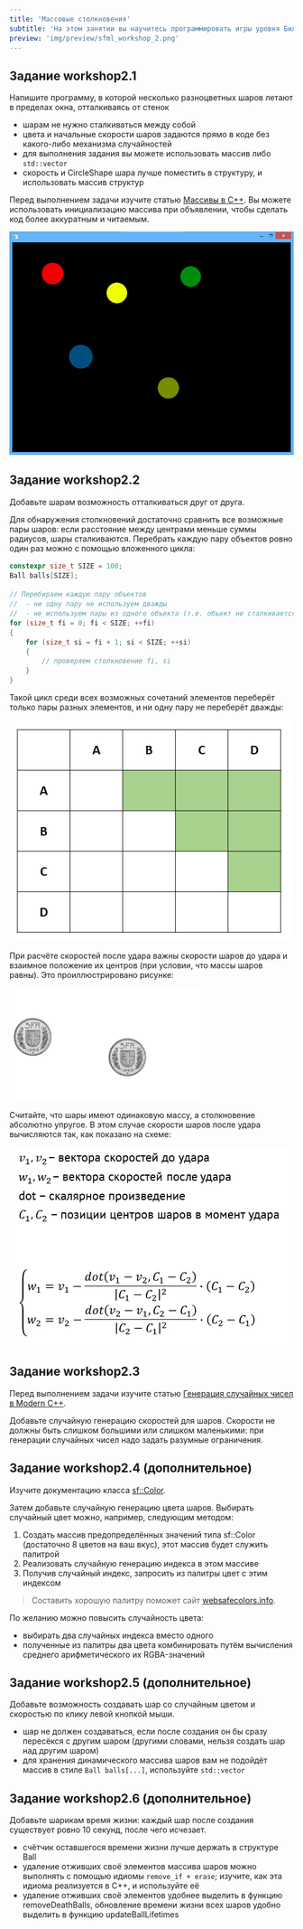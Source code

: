 ```yaml
---
title: 'Массовые столкновения'
subtitle: 'На этом занятии вы научитесь программировать игры уровня Бильярда или Арканоида, а также сталкивать между собой прямоугольники и круги'
preview: 'img/preview/sfml_workshop_2.png'
---
```


## Задание workshop2.1

Напишите программу, в которой несколько разноцветных шаров летают в пределах окна, отталкиваясь от стенок

- шарам не нужно сталкиваться между собой
- цвета и начальные скорости шаров задаются прямо в коде без какого-либо механизма случайностей
- для выполнения задания вы можете использовать массив либо `std::vector`
- скорость и CircleShape шара лучше поместить в структуру, и использовать массив структур

Перед выполнением задачи изучите статью [Массивы в C++](/cxx/cxx_arrays). Вы можете использовать инициализацию массива при объявлении, чтобы сделать код более аккуратным и читаемым.

![Иллюстрация](img/labor/multiple_balls.png)

## Задание workshop2.2

Добавьте шарам возможность отталкиваться друг от друга.

Для обнаружения столкновений достаточно сравнить все возможные пары шаров: если расстояние между центрами меньше суммы радиусов, шары сталкиваются. Перебрать каждую пару объектов ровно один раз можно с помощью вложенного цикла:

```cpp
constexpr size_t SIZE = 100;
Ball balls[SIZE];

// Перебираем каждую пару объектов
//  - ни одну пару не используем дважды
//  - не используем пары из одного объекта (т.е. объект не сталкивается сам с собой)
for (size_t fi = 0; fi < SIZE; ++fi)
{
	for (size_t si = fi + 1; si < SIZE; ++si)
	{
		// проверяем столкновение fi, si
	}
}
```

Такой цикл среди всех возможных сочетаний элементов переберёт только пары разных элементов, и ни одну пару не переберёт дважды:

![Иллюстрация](img/labor/for-each-pair.png)

При расчёте скоростей после удара важны скорости шаров до удара и взаимное положение их центров (при условии, что массы шаров равны). Это проиллюстрировано рисунке:

![Иллюстрация](img/labor/balls_collision.gif)

Считайте, что шары имеют одинаковую массу, а столкновение абсолютно упругое. В этом случае скорости шаров после удара вычисляются так, как показано на схеме:

![Схема](img/labor/balls_collision.png)

## Задание workshop2.3

Перед выполнением задачи изучите статью [Генерация случайных чисел в Modern C++](/cxx/cxx_random).

Добавьте случайную генерацию скоростей для шаров. Скорости не должны быть слишком большими или слишком маленькими: при генерации случайных чисел надо задать разумные ограничения.

## Задание workshop2.4 (дополнительное)

Изучите документацию класса [sf::Color](https://www.sfml-dev.org/documentation/2.4.2/classsf_1_1Color.php).

Затем добавьте случайную генерацию цвета шаров. Выбирать случайный цвет можно, например, следующим методом:

 1. Создать массив предопределённых значений типа sf::Color (достаточно 8 цветов на ваш вкус), этот массив будет служить палитрой
 2. Реализовать случайную генерацию индекса в этом массиве
 3. Получив случайный индекс, запросить из палитры цвет с этим индексом

>Составить хорошую палитру поможет сайт [websafecolors.info](http://websafecolors.info/).

По желанию можно повысить случайность цвета:

- выбирать два случайных индекса вместо одного
- полученные из палитры два цвета комбинировать путём вычисления среднего арифметического их RGBA-значений

## Задание workshop2.5 (дополнительное)

Добавьте возможность создавать шар со случайным цветом и скоростью по клику левой кнопкой мыши.

- шар не должен создаваться, если после создания он бы сразу пересёкся с другим шаром (другими словами, нельзя создать шар над другим шаром)
- для хранения динамического массива шаров вам не подойдёт массив в стиле `Ball balls[...]`, используйте `std::vector`

## Задание workshop2.6 (дополнительное)

Добавьте шарикам время жизни: каждый шар после создания существует ровно 10 секунд, после чего исчезает.

- счётчик оставшегося времени жизни лучше держать в структуре Ball
- удаление отживших своё элементов массива шаров можно выполнять с помощью идиомы `remove_if + erase`; изучите, как эта идиома реализуется в C++, и используйте её
- удаление отживших своё элементов удобнее выделить в функцию removeDeathBalls, обновление времени жизни всех шаров удобно выделить в функцию updateBallLifetimes
